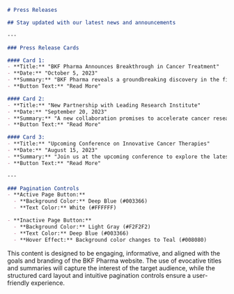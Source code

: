```markdown
# Press Releases

## Stay updated with our latest news and announcements

---

### Press Release Cards

#### Card 1:
- **Title:** "BKF Pharma Announces Breakthrough in Cancer Treatment"
- **Date:** "October 5, 2023"
- **Summary:** "BKF Pharma reveals a groundbreaking discovery in the fight against cancer."
- **Button Text:** "Read More"

#### Card 2:
- **Title:** "New Partnership with Leading Research Institute"
- **Date:** "September 20, 2023"
- **Summary:** "A new collaboration promises to accelerate cancer research and treatment."
- **Button Text:** "Read More"

#### Card 3:
- **Title:** "Upcoming Conference on Innovative Cancer Therapies"
- **Date:** "August 15, 2023"
- **Summary:** "Join us at the upcoming conference to explore the latest in cancer treatment."
- **Button Text:** "Read More"

---

### Pagination Controls
- **Active Page Button:**
  - **Background Color:** Deep Blue (#003366)
  - **Text Color:** White (#FFFFFF)

- **Inactive Page Button:**
  - **Background Color:** Light Gray (#F2F2F2)
  - **Text Color:** Deep Blue (#003366)
  - **Hover Effect:** Background color changes to Teal (#008080)
```

This content is designed to be engaging, informative, and aligned with the goals and branding of the BKF Pharma website. The use of evocative titles and summaries will capture the interest of the target audience, while the structured card layout and intuitive pagination controls ensure a user-friendly experience.